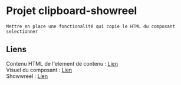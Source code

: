 # Projet clipboard-showreel

````
Mettre en place une fonctionalité qui copie le HTML du composant selectionner
````

## Liens
Contenu HTML de l'element de contenu : [Lien](https://particuliers.societegenerale.fr/extrestcontent/component/b0efaa9a31fff710VgnVCM10000057f440c0RCRD)<br>
Visuel du composant : [Lien](https://particuliers.societegenerale.fr/extrestcontent/dca/b0efaa9a31fff710VgnVCM10000057f440c0RCRD)<br>
Showwreel : [Lien](https://particuliers.hml.societegenerale.fr/rcwb/showreel/)